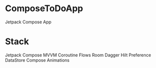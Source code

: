 # ComposeToDoApp
Jetpack Compose App

# Stack

Jetpack Compose
MVVM
Coroutine Flows
Room
Dagger Hilt
Preference DataStore
Compose Animations



